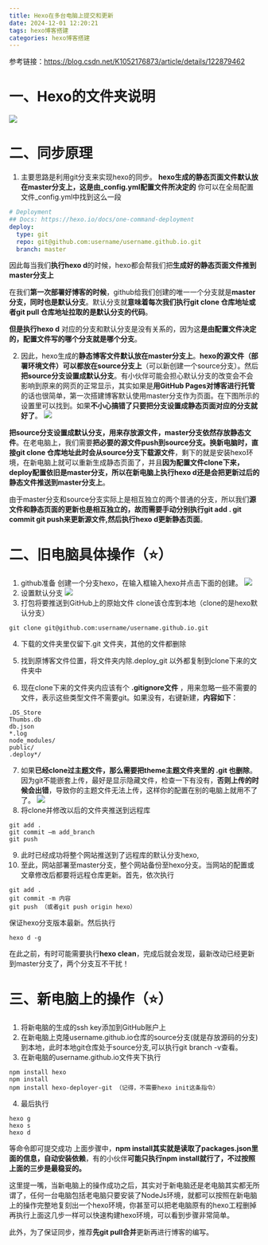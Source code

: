 ```yaml
---
title: Hexo在多台电脑上提交和更新
date: 2024-12-01 12:20:21
tags: hexo博客搭建
categories: hexo博客搭建
---
```


参考链接：https://blog.csdn.net/K1052176873/article/details/122879462

# 一、Hexo的文件夹说明
![](./Hexo在多台电脑上提交和更新/文件目录说明.png)

# 二、同步原理
1. 主要思路是利用git分支来实现hexo的同步。
**hexo生成的静态页面文件默认放在master分支上，这是由_config.yml配置文件所决定的**
你可以在全局配置文件_config.yml中找到这么一段
```yml
# Deployment
## Docs: https://hexo.io/docs/one-command-deployment
deploy:
  type: git
  repo: git@github.com:username/username.github.io.git
  branch: master
```
因此每当我们**执行hexo d**的时候，hexo都会帮我们把**生成好的静态页面文件推到master分支上**

在我们**第一次部署好博客的时候**，github给我们创建的唯一一个分支就是**master分支，同时也是默认分支**。默认分支就**意味着每次我们执行git clone 仓库地址或者git pull 仓库地址拉取的是默认分支的代码**。

**但是执行hexo d** 对应的分支和默认分支是没有关系的，因为这**是由配置文件决定的，配置文件写的哪个分支就是哪个分支**。

2. 因此，hexo生成的**静态博客文件默认放在master分支上**。**hexo的源文件（部署环境文件）可以都放在source分支上**（可以新创建一个source分支）。然后**把source分支设置成默认分支**。有小伙伴可能会担心默认分支的改变会不会影响到原来的网页的正常显示，其实如果是**用GitHub Pages对博客进行托管**的话也很简单，第一次搭建博客默认使用master分支作为页面。在下图所示的设置里可以找到。如果**不小心搞错了只要把分支设置成静态页面对应的分支就好了**。
![](./Hexo在多台电脑上提交和更新/博客分支选择.png)

**把source分支设置成默认分支，用来存放源文件，master分支依然存放静态文件**。在老电脑上，我们需要**把必要的源文件push到source分支。换新电脑时，直接git clone 仓库地址此时会从source分支下载源文件**，剩下的就是安装hexo环境，在新电脑上就可以重新生成静态页面了，并且**因为配置文件clone下来，deploy配置依旧是master分支，所以在新电脑上执行hexo d还是会把更新过后的静态文件推送到master分支上**。

由于master分支和source分支实际上是相互独立的两个普通的分支，所以我们**源文件和静态页面的更新也是相互独立的，故而需要手动分别执行git add . git commit git push来更新源文件,然后执行hexo d更新静态页面**。

# 二、旧电脑具体操作（⭐）
1. github准备
创建一个分支hexo，在输入框输入hexo并点击下面的创建。
![](./Hexo在多台电脑上提交和更新/创建分支.png)
2. 设置默认分支
![](./Hexo在多台电脑上提交和更新/设置默认分支.png)
3. 打包将要推送到GitHub上的原始文件
clone该仓库到本地（clone的是hexo默认分支）
```shell
git clone git@github.com:username/username.github.io.git
```
4. 下载的文件夹里仅留下.git 文件夹，其他的文件都删除

5. 找到原博客文件位置，将文件夹内除.deploy_git 以外都复制到clone下来的文件夹中
6. 现在clone下来的文件夹内应该有个 **.gitignore文件** ，用来忽略一些不需要的文件，表示这些类型文件不需要git。如果没有，右键新建，**内容如下**：
```
.DS_Store
Thumbs.db
db.json
*.log
node_modules/
public/
.deploy*/
```
7. 如果**已经clone过主题文件，那么需要把theme主题文件夹里的 .git 也删除**。因为git不能嵌套上传，最好是显示隐藏文件，检查一下有没有，**否则上传的时候会出错**，导致你的主题文件无法上传，这样你的配置在别的电脑上就用不了了。
![](./Hexo在多台电脑上提交和更新/主题文件git删除.png)
8. 将clone并修改以后的文件夹推送到远程库
```shell
git add .
git commit –m add_branch
git push
```
9.  此时已经成功将整个网站推送到了远程库的默认分支hexo,
10. 至此，网站部署至master分支，整个网站备份至hexo分支。当网站的配置或文章修改后都要将远程仓库更新。首先，依次执行
```shell
git add .
git commit -m 内容
git push （或者git push origin hexo）
```
保证hexo分支版本最新。然后执行
```shell
hexo d -g
```
在此之前，有时可能需要执行**hexo clean**，完成后就会发现，最新改动已经更新到master分支了，两个分支互不干扰！

# 三、新电脑上的操作（⭐）
1. 将新电脑的生成的ssh key添加到GitHub账户上
2. 在新电脑上克隆username.github.io仓库的source分支(就是存放源码的分支)到本地，此时本地git仓库处于source分支,可以执行git branch -v查看。
3. 在新电脑的username.github.io文件夹下执行
```shell
npm install hexo
npm install
npm install hexo-deployer-git （记得，不需要hexo init这条指令）
```
4. 最后执行
```shell
hexo g
hexo s
hexo d
```
等命令即可提交成功
上面步骤中，**npm install其实就是读取了packages.json里面的信息，自动安装依赖**，有的小伙伴**可能只执行npm install就行了，不过按照上面的三步是最稳妥的。**

这里提一嘴，当新电脑上的操作成功之后，其实对于新电脑还是老电脑其实都无所谓了，任何一台电脑包括老电脑只要安装了NodeJs环境，就都可以按照在新电脑上的操作完整地复刻出一个hexo环境，你甚至可以把老电脑原有的hexo工程删掉再执行上面这几步一样可以快速构建hexo环境，可以看到步骤非常简单。

此外，为了保证同步，推荐**先git pull合并**更新再进行博客的编写。
